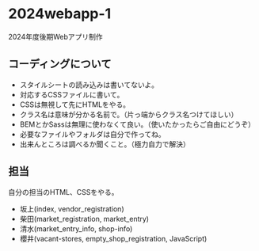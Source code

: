 # 2024webapp-1
2024年度後期Webアプリ制作

## コーディングについて
* スタイルシートの読み込みは書いてないよ。
* 対応するCSSファイルに書いて。
* CSSは無視して先にHTMLをやる。
* クラス名は意味が分かる名前で。（片っ端からクラス名つけてほしい）
* BEMとかSassは無理に使わなくて良い。（使いたかったらご自由にどうぞ）
* 必要なファイルやフォルダは自分で作ってね。
* 出来んところは調べるか聞くこと。（極力自力で解決）

## 担当
自分の担当のHTML、CSSをやる。
* 坂上(index, vendor_registration)
* 柴田(market_registration, market_entry)
* 清水(market_entry_info, shop-info)
* 櫻井(vacant-stores, empty_shop_registration, JavaScript)